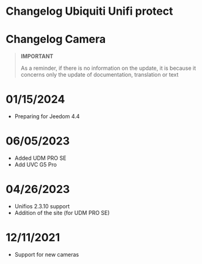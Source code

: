 # Changelog Ubiquiti Unifi protect

# Changelog Camera

>**IMPORTANT**
>
>As a reminder, if there is no information on the update, it is because it concerns only the update of documentation, translation or text

# 01/15/2024

- Preparing for Jeedom 4.4

# 06/05/2023

- Added UDM PRO SE
- Add UVC G5 Pro

# 04/26/2023

- Unifios 2.3.10 support
- Addition of the site (for UDM PRO SE)

# 12/11/2021

- Support for new cameras
